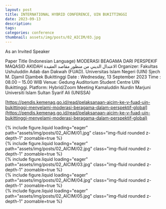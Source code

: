 ```yaml
---
layout: post
title: INTERNATIONAL HYBRID CONFERENCE, UIN BUKITTINGGI
date: 2023-09-13
description:
tags:
categories: conference
thumbnail: assets/img/posts/02_AICIM/03.jpg
---
```


As an Invited Speaker

Paper Title (Indonesian Language) MODERASI BEAGAMA DARI PERSPEKIF MAQASID AKIDAH الاعتدال الديني من منظور مقاصد العقيدة Organizer: Fakultas Ushuluddin Adab dan Dakwah (FUAD). Universitas Islam Negeri (UIN) Sjech M. Djamil Djambek Bukittinggi Date : Wednesday, 13 September 2023 Time : 08.00 – 15.00 WIB Venue: Gedung Auditorium Student Centre UIN Bukittinggi. Platform: Hybrid/Zoom Meeting Kamaluddin Nurdin Marjuni Universiti Islam Sultan Syarif Ali (UNISSA)

[https://pendis.kemenag.go.id/read/pelaksanaan-aicim-ke-v-fuad-uin-bukittinggi-menyelami-moderasi-beragama-dalam-perspektif-global](https://pendis.kemenag.go.id/read/pelaksanaan-aicim-ke-v-fuad-uin-bukittinggi-menyelami-moderasi-beragama-dalam-perspektif-global)

<div class="row mt-3">
    <div class="col-sm mt-3 mt-md-0">
        {% include figure.liquid loading="eager" path="assets/img/posts/02_AICIM/01.jpg" class="img-fluid rounded z-depth-1" zoomable=true %}
    </div>
    <div class="col-sm mt-3 mt-md-0">
        {% include figure.liquid loading="eager" path="assets/img/posts/02_AICIM/02.jpg" class="img-fluid rounded z-depth-1" zoomable=true %}
    </div>
    <div class="col-sm mt-3 mt-md-0">
        {% include figure.liquid loading="eager" path="assets/img/posts/02_AICIM/03.jpg" class="img-fluid rounded z-depth-1" zoomable=true %}
    </div>
</div>

<div class="row mt-3">
    <div class="col-sm mt-3 mt-md-0">
        {% include figure.liquid loading="eager" path="assets/img/posts/02_AICIM/04.jpg" class="img-fluid rounded z-depth-1" zoomable=true %}
    </div>
    <div class="col-sm mt-3 mt-md-0">
        {% include figure.liquid loading="eager" path="assets/img/posts/02_AICIM/05.jpg" class="img-fluid rounded z-depth-1" zoomable=true %}
    </div>
</div>
